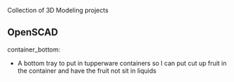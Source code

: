 Collection of 3D Modeling projects

OpenSCAD
---
container_bottom:
* A bottom tray to put in tupperware containers so I can put cut up fruit in the container and have the fruit not sit in liquids
